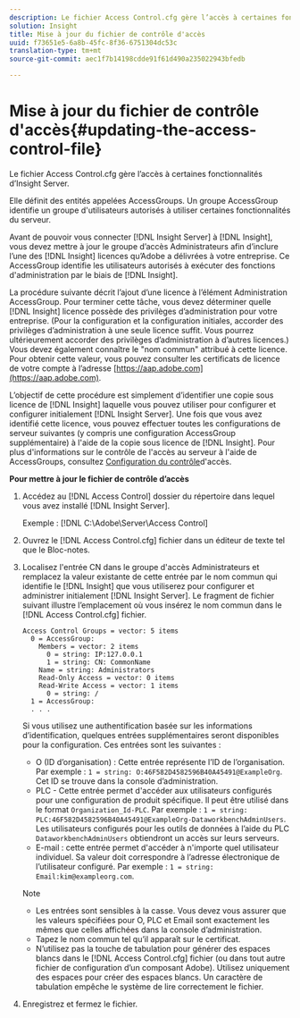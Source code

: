 ```yaml
---
description: Le fichier Access Control.cfg gère l’accès à certaines fonctionnalités d’Insight Server.
solution: Insight
title: Mise à jour du fichier de contrôle d'accès
uuid: f73651e5-6a8b-45fc-8f36-6751304dc53c
translation-type: tm+mt
source-git-commit: aec1f7b14198cdde91f61d490a235022943bfedb

---
```



# Mise à jour du fichier de contrôle d&#39;accès{#updating-the-access-control-file}

Le fichier Access Control.cfg gère l’accès à certaines fonctionnalités d’Insight Server.

Elle définit des entités appelées AccessGroups. Un groupe AccessGroup identifie un groupe d&#39;utilisateurs autorisés à utiliser certaines fonctionnalités du serveur.

Avant de pouvoir vous connecter [!DNL Insight Server] à [!DNL Insight], vous devez mettre à jour le groupe d’accès Administrateurs afin d’inclure l’une des [!DNL Insight] licences qu’Adobe a délivrées à votre entreprise. Ce AccessGroup identifie les utilisateurs autorisés à exécuter des fonctions d&#39;administration par le biais de [!DNL Insight].

La procédure suivante décrit l’ajout d’une licence à l’élément Administration AccessGroup. Pour terminer cette tâche, vous devez déterminer quelle [!DNL Insight] licence possède des privilèges d’administration pour votre entreprise. (Pour la configuration et la configuration initiales, accorder des privilèges d’administration à une seule licence suffit. Vous pourrez ultérieurement accorder des privilèges d’administration à d’autres licences.) Vous devez également connaître le &quot;nom commun&quot; attribué à cette licence. Pour obtenir cette valeur, vous pouvez consulter les certificats de licence de votre compte à l’adresse [https://aap.adobe.com](https://aap.adobe.com).

L’objectif de cette procédure est simplement d’identifier une copie sous licence de [!DNL Insight] laquelle vous pouvez utiliser pour configurer et configurer initialement [!DNL Insight Server]. Une fois que vous avez identifié cette licence, vous pouvez effectuer toutes les configurations de serveur suivantes (y compris une configuration AccessGroup supplémentaire) à l&#39;aide de la copie sous licence de [!DNL Insight]. Pour plus d&#39;informations sur le contrôle de l&#39;accès au serveur à l&#39;aide de AccessGroups, consultez [Configuration du contrôle](../../../../home/c-inst-svr/c-admin-inst-svr/c-config-acs-ctrl/c-config-acs-ctrl.md#concept-ac385e870dbe4b57a72bf7266b60f93d)d&#39;accès.

**Pour mettre à jour le fichier de contrôle d’accès**

1. Accédez au [!DNL Access Control] dossier du répertoire dans lequel vous avez installé [!DNL Insight Server].

   Exemple : [!DNL C:\Adobe\Server\Access Control]

1. Ouvrez le [!DNL Access Control.cfg] fichier dans un éditeur de texte tel que le Bloc-notes.
1. Localisez l&#39;entrée CN dans le groupe d&#39;accès Administrateurs et remplacez la valeur existante de cette entrée par le nom commun qui identifie le [!DNL Insight] que vous utiliserez pour configurer et administrer initialement [!DNL Insight Server]. Le fragment de fichier suivant illustre l’emplacement où vous insérez le nom commun dans le [!DNL Access Control.cfg] fichier.

   ```
   Access Control Groups = vector: 5 items 
     0 = AccessGroup: 
       Members = vector: 2 items 
         0 = string: IP:127.0.0.1 
         1 = string: CN: CommonName 
       Name = string: Administrators 
       Read-Only Access = vector: 0 items 
       Read-Write Access = vector: 1 items 
         0 = string: / 
     1 = AccessGroup: 
     . . . 
   ```

   Si vous utilisez une authentification basée sur les informations d’identification, quelques entrées supplémentaires seront disponibles pour la configuration. Ces entrées sont les suivantes :

   * O (ID d’organisation) : Cette entrée représente l’ID de l’organisation. Par exemple : `1 = string: O:46F582D4582596B40A45491@ExampleOrg`. Cet ID se trouve dans la console d’administration.
   * PLC - Cette entrée permet d&#39;accéder aux utilisateurs configurés pour une configuration de produit spécifique. Il peut être utilisé dans le format `Organization_Id-PLC`. Par exemple : `1 = string: PLC:46F582D4582596B40A45491@ExampleOrg-DataworkbenchAdminUsers`. Les utilisateurs configurés pour les outils de données à l’aide du PLC `DataworkbenchAdminUsers` obtiendront un accès sur leurs serveurs.
   * E-mail : cette entrée permet d&#39;accéder à n&#39;importe quel utilisateur individuel. Sa valeur doit correspondre à l’adresse électronique de l’utilisateur configuré. Par exemple : `1 = string: Email:kim@exampleorg.com`.
   >[!NOTE]
   >
   >
   >    
   >    
   >    * Les entrées sont sensibles à la casse. Vous devez vous assurer que les valeurs spécifiées pour O, PLC et Email sont exactement les mêmes que celles affichées dans la console d’administration.
   >    * Tapez le nom commun tel qu’il apparaît sur le certificat.
   >    * N’utilisez pas la touche de tabulation pour générer des espaces blancs dans le [!DNL Access Control.cfg] fichier (ou dans tout autre fichier de configuration d’un composant Adobe). Utilisez uniquement des espaces pour créer des espaces blancs. Un caractère de tabulation empêche le système de lire correctement le fichier.


1. Enregistrez et fermez le fichier.

